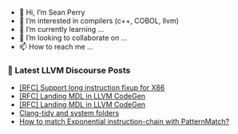 - 👋 Hi, I’m Sean Perry
- 👀 I’m interested in compilers (c++, COBOL, llvm)
- 🌱 I’m currently learning ...
- 💞️ I’m looking to collaborate on ...
- 📫 How to reach me ...

<!---
s66perry/s66perry is a ✨ special ✨ repository because its `README.md` (this file) appears on your GitHub profile.
You can click the Preview link to take a look at your changes.
--->
### 📕 Latest LLVM Discourse Posts

<!-- DISCOURSE-LLVM:START -->
- [[RFC] Support long instruction fixup for X86](https://discourse.llvm.org/t/rfc-support-long-instruction-fixup-for-x86/76539#post_8)
- [[RFC] Landing MDL in LLVM CodeGen](https://discourse.llvm.org/t/rfc-landing-mdl-in-llvm-codegen/76507?page=2#post_21)
- [[RFC] Landing MDL in LLVM CodeGen](https://discourse.llvm.org/t/rfc-landing-mdl-in-llvm-codegen/76507#post_20)
- [Clang-tidy and system folders](https://discourse.llvm.org/t/clang-tidy-and-system-folders/76726#post_1)
- [How to match Exponential instruction-chain with PatternMatch?](https://discourse.llvm.org/t/how-to-match-exponential-instruction-chain-with-patternmatch/76725#post_1)
<!-- DISCOURSE-LLVM:END -->
